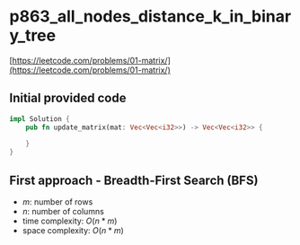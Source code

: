 # p863_all_nodes_distance_k_in_binary_tree
[https://leetcode.com/problems/01-matrix/](https://leetcode.com/problems/01-matrix/)

## Initial provided code
```Rust
impl Solution {
    pub fn update_matrix(mat: Vec<Vec<i32>>) -> Vec<Vec<i32>> {
        
    }
}
```

## First approach - Breadth-First Search (BFS)
- $m$: number of rows
- $n$: number of columns
- time complexity: $O(n * m)$
- space complexity: $O(n * m)$


